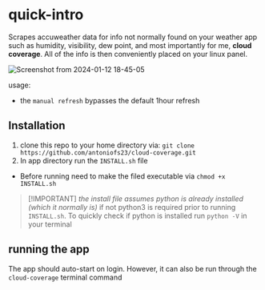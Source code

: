 # quick-intro

Scrapes accuweather data for info not normally found on your weather app such as humidity, visibility, dew point, and most importantly for me, **cloud coverage**. All of the info is then conveniently placed on your linux panel. 

![Screenshot from 2024-01-12 18-45-05](https://github.com/antoniofs23/cloud-coverage/assets/39067846/8de98a77-fe12-4957-a798-efd7247928bb)

 usage:
 
- the `manual refresh` bypasses the default 1hour refresh 


## Installation

1. clone this repo to your home directory via:
    `git clone https://github.com/antoniofs23/cloud-coverage.git`
2. In app directory run the `INSTALL.sh` file
 - Before running need to make the filed executable via `chmod +x INSTALL.sh`
>
>[!IMPORTANT]
>*the install file assumes python is already installed (which it normally is)* if not python3 is required prior to running `INSTALL.sh`. To quickly check if python is installed run `python -V` in your terminal

## running the app
The app should auto-start on login.
However, it can also be run through the `cloud-coverage` terminal command

